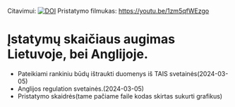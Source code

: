 Citavimui: [![DOI](https://sandbox.zenodo.org/badge/767503487.svg)](https://sandbox.zenodo.org/doi/10.5072/zenodo.33771)
Pristatymo filmukas: https://youtu.be/1zm5qfWEzgo

# Įstatymų skaičiaus augimas Lietuvoje, bei Anglijoje.
- Pateikiami rankiniu būdų ištraukti duomenys iš TAIS svetainės(2024-03-05)
- Anglijos regulation svetainės.(2024-03-05)
- Pristatymo skaidrės(tame pačiame faile kodas skirtas sukurti grafikus)

